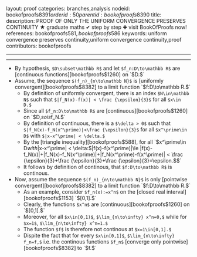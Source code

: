 layout: proof
categories: branches,analysis
nodeid: bookofproofs$8391
orderid: 50
parentid: bookofproofs$8390
title: 
description: PROOF OF ONLY THE UNIFORM CONVERGENCE PRESERVES CONTINUITY ★ graduate maths ✔ step by step ✚ visit BookOfProofs now!
references: bookofproofs$581,bookofproofs$586
keywords: uniform convergence preserves continuity,uniform convergence continuity,proof
contributors: bookofproofs

---


---

* By hypothesis, `$D\subset\mathbb R$` and let `$f_n:D\to\mathbb R$` are [continuous functions][bookofproofs$1260] on `$D.$` 
* Assume, the sequence `$(f_n)_{n\to\mathbb N}$` is [uniformly convergent][bookofproofs$8382] to a limit function `$f:D\to\mathbb R.$` 
   * By definition of uniformly convergent, there is an index `$N\in\mathbb N$` such that `$|f_N(x)-f(x)| < \frac {\epsilon}{3}$` for all `$x\in D.$` 
   * Since all `$f_n:D\to\mathbb R$` are [continuous][bookofproofs$1260] on `$D,$` so is `$f_N.$` 
   * By definition of continuous, there is a `$\delta > 0$` such that `$|f_N(x)-f_N(x^\prime)|<\frac {\epsilon}{3}$` for all `$x^\prime\in D$` with `$|x-x^\prime| < \delta.$`
   * By the [triangle inequality][bookofproofs$588], for all `$x^\prime\in D$` with `$|x-x^\prime| < \delta$`: `$$|f(x)-f(x^\prime)|\le |f(x)-f_N(x)|+|f_N(x)-f_N(x^\prime)|+|f_N(x^\prime)-f(x^\prime)| < \frac {\epsilon}{3}+\frac {\epsilon}{3}+\frac {\epsilon}{3}=\epsilon.$$`
   * It follows by definition of continous, that `$f:D\to\mathbb R$` is continous. 
* Now, assume the sequence `$(f_n)_{n\to\mathbb N}$` is only [pointwise convergent][bookofproofs$8382] to a limit function `$f:D\to\mathbb R.$`
   * As an example, consider `$f_n(x):=x^n$` on the [closed real interval][bookofproofs$1153] `$[0,1].$` 
   * Clearly, the functions `$x^n$` are [continuous][bookofproofs$1260] on `$[0,1].$` 
   * Moreover, for all `$x\in[0,1)$`, `$\lim_{n\to\infty} x^n=0,$` while for `$x=1$`, `$\lim_{n\to\infty} x^n=1.$`
   * The function `$f$` is therefore not continous at `$x=1\in[0,1].$`
   * Dispite the fact that for every `$x\in[0,1]$`, `$\lim_{n\to\infty} f_n=f,$` i.e. the continous functions `$f_n$` [converge only pointwise][bookofproofs$8382] to `$f.$`

